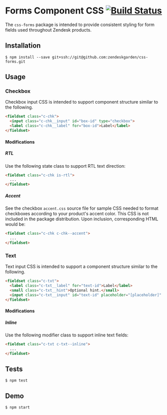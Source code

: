 # Forms Component CSS [![Build Status](https://travis-ci.com/zendeskgarden/css-forms.svg?token=dDt9s6smCMgz269xNbpz&branch=master)](https://travis-ci.com/zendeskgarden/css-forms)

The `css-forms` package is intended to provide consistent styling for
form fields used throughout Zendesk products.

## Installation

    $ npm install --save git+ssh://git@github.com:zendeskgarden/css-forms.git

## Usage

### Checkbox

Checkbox input CSS is intended to support component structure similar to
the following.

```html
<fieldset class="c-chk">
  <input class="c-chk__input" id="box-id" type="checkbox">
  <label class="c-chk__label" for="box-id">Label</label>
</fieldset>
```

#### Modifications

##### RTL

Use the following state class to support RTL text direction:

```html
<fieldset class="c-chk is-rtl">
  ...
</fieldset>
```

##### Accent

See the checkbox `accent.css` source file for sample CSS needed to
format checkboxes according to your product's accent color. This CSS is
not included in the package distribution. Upon inclusion, corresponding
HTML would be:

```html
<fieldset class="c-chk c-chk--accent">
  ...
</fieldset>
```

### Text

Text input CSS is intended to support a component structure similar to
the following.

```html
<fieldset class="c-txt">
  <label class="c-txt__label" for="text-id">Label</label>
  <small class="c-txt__hint">Optional hint.</small>
  <input class="c-txt__input" id="text-id" placeholder="[placeholder]" type="text">
</fieldset>
```

#### Modifications

##### Inline

Use the following modifier class to support inline text fields:

```html
<fieldset class="c-txt c-txt--inline">
  ...
</fieldset>
```

## Tests

    $ npm test

## Demo

    $ npm start
